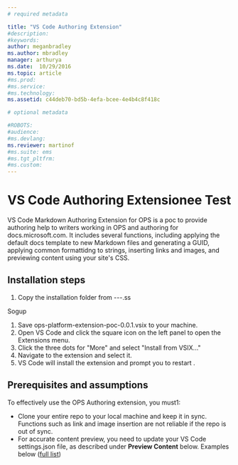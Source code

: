 ```yaml
---
# required metadata

title: "VS Code Authoring Extension"
#description:
#keywords:
author: meganbradley
ms.author: mbradley
manager: arthurya
ms.date:  10/29/2016
ms.topic: article
#ms.prod:
#ms.service:
#ms.technology:
ms.assetid: c44deb70-bd5b-4efa-bcee-4e4b4c8f418c

# optional metadata

#ROBOTS:
#audience:
#ms.devlang:
ms.reviewer: martinof
#ms.suite: ems
#ms.tgt_pltfrm:
#ms.custom:
---
```



# VS Code Authoring Extensionee Test

VS Code Markdown Authoring Extension for OPS is a poc to provide authoring help to writers working in OPS and authoring for docs.microsoft.com. It includes several functions, including applying the default docs template to new Markdown files and generating a GUID, applying common formattidng to strings, inserting links and images, and previewing content using your site's CSS.

## Installation steps

1. Copy the installation folder from ---.ss
   
Sogup 
1. Save ops-platform-extension-poc-0.0.1.vsix to your machine.
2. Open VS Code and click the square icon on the left panel to open the Extensions menu.
3. Click the three dots for "More" and select "Install from VSIX..."
4. Navigate to the extension and select it.
5. VS Code will install the extension and prompt you to restart .

## Prerequisites and assumptions

To effectively use the OPS Authoring extension, you must1:
- Clone your entire repo to your local machine and keep it in sync. Functions such as link and image insertion are not reliable if the repo is out of sync.
- For accurate content preview, you need to update your VS Code settings.json file, as described under **Preview Content** below.
  Examples below ([full list](http://docs.microsoft.com/en-us/locale.aspx))
